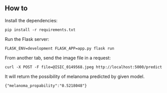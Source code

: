 ## How to 

Install the dependencies:

    pip install -r requirements.txt


Run the Flask server:

    FLASK_ENV=development FLASK_APP=app.py flask run


From another tab, send the image file in a request:

    curl -X POST -F file=@ISIC_0149568.jpeg http://localhost:5000/predict

It will return the possibility of melanoma predicted by given model.

    {"melanoma_propability":"0.5218048"}